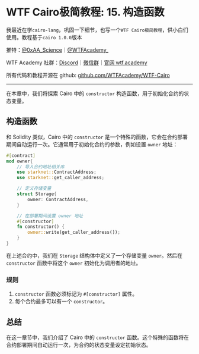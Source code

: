 # WTF Cairo极简教程: 15. 构造函数

我最近在学`cairo-lang`，巩固一下细节，也写一个`WTF Cairo极简教程`，供小白们使用。教程基于`cairo 1.0.0`版本

推特：[@0xAA_Science](https://twitter.com/0xAA_Science)｜[@WTFAcademy_](https://twitter.com/WTFAcademy_)

WTF Academy 社群：[Discord](https://discord.gg/5akcruXrsk)｜[微信群](https://docs.google.com/forms/d/e/1FAIpQLSe4KGT8Sh6sJ7hedQRuIYirOoZK_85miz3dw7vA1-YjodgJ-A/viewform?usp=sf_link)｜[官网 wtf.academy](https://wtf.academy)

所有代码和教程开源在 github: [github.com/WTFAcademy/WTF-Cairo](https://github.com/WTFAcademy/WTF-Cairo)

---

在本章中，我们将探索 Cairo 中的 `constructor` 构造函数，用于初始化合约的状态变量。

## 构造函数

和 Solidity 类似，Cairo 中的 `constructor` 是一个特殊的函数，它会在合约部署期间自动运行一次。它通常用于初始化合约的参数，例如设置 `owner` 地址：

```rust
#[contract]
mod owner{
    // 导入合约地址相关库
    use starknet::ContractAddress;
    use starknet::get_caller_address;

    // 定义存储变量
    struct Storage{
        owner: ContractAddress,
    }

    // 在部署期间设置 owner 地址
    #[constructor]
    fn constructor() {
        owner::write(get_caller_address());
    }
}
```

在上述合约中，我们在 `Storage` 结构体中定义了一个存储变量 `owner`。然后在 `constructor` 函数中将这个 `owner` 初始化为调用者的地址。

### 规则

1. `constructor` 函数必须标记为 `#[constructor]` 属性。
2. 每个合约最多可以有一个 `constructor`。

## 总结

在这一章节中，我们介绍了 Cairo 中的 `constructor` 函数。这个特殊的函数将在合约部署期间自动运行一次，为合约的状态变量设定初始状态。